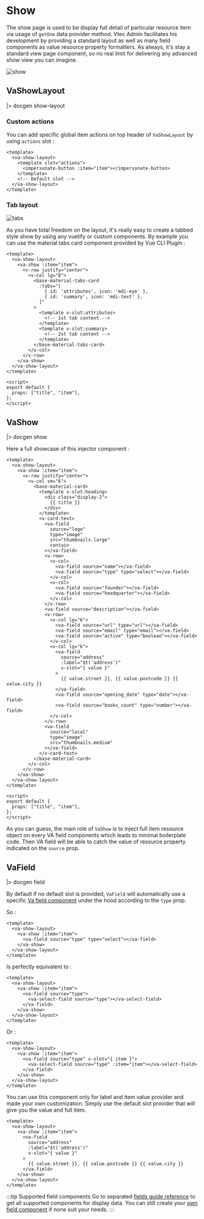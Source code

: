# Show

The show page is used to be display full detail of particular resource item via usage of `getOne` data provider method. Vtec Admin facilitates his development by providing a standard layout as well as many field components as value resource property formatters. As always, it's stay a standard view page component, so no real limit for delivering any advanced show view you can imagine.

![show](/assets/show.png)

## VaShowLayout

|> docgen show-layout

### Custom actions

You can add specific global item actions on top header of `VaShowLayout` by using `actions` slot :

```vue
<template>
  <va-show-layout>
    <template slot="actions">
      <impersonate-button :item="item"></impersonate-button>
    </template>
    <!-- Default slot -->
  </va-show-layout>
</template>
```

### Tab layout

![tabs](/assets/tabs.png)

As you have total freedom on the layout, it's really easy to create a tabbed style show by using any vuetify or custom components. By example you can use the material tabs card component provided by Vue CLI Plugin :

```vue
<template>
  <va-show-layout>
    <va-show :item="item">
      <v-row justify="center">
        <v-col lg="8">
          <base-material-tabs-card
            :tabs="[
              { id: 'attributes', icon: 'mdi-eye' },
              { id: 'summary', icon: 'mdi-text' },
            ]"
          >
            <template v-slot:attributes>
              <!-- 1st tab content -->
            </template>
            <template v-slot:summary>
              <!-- 2st tab content -->
            </template>
          </base-material-tabs-card>
        </v-col>
      </v-row>
    </va-show>
  </va-show-layout>
</template>

<script>
export default {
  props: ["title", "item"],
};
</script>
```

## VaShow

|> docgen show

Here a full showcase of this injector component :

```vue
<template>
  <va-show-layout>
    <va-show :item="item">
      <v-row justify="center">
        <v-col sm="6">
          <base-material-card>
            <template v-slot:heading>
              <div class="display-2">
                {{ title }}
              </div>
            </template>
            <v-card-text>
              <va-field
                source="logo"
                type="image"
                src="thumbnails.large"
                contain
              ></va-field>
              <v-row>
                <v-col>
                  <va-field source="name"></va-field>
                  <va-field source="type" type="select"></va-field>
                </v-col>
                <v-col>
                  <va-field source="founder"></va-field>
                  <va-field source="headquarter"></va-field>
                </v-col>
              </v-row>
              <va-field source="description"></va-field>
              <v-row>
                <v-col lg="6">
                  <va-field source="url" type="url"></va-field>
                  <va-field source="email" type="email"></va-field>
                  <va-field source="active" type="boolean"></va-field>
                </v-col>
                <v-col lg="6">
                  <va-field
                    source="address"
                    :label="$t('address')"
                    v-slot="{ value }"
                  >
                    {{ value.street }}, {{ value.postcode }} {{ value.city }}
                  </va-field>
                  <va-field source="opening_date" type="date"></va-field>
                  <va-field source="books_count" type="number"></va-field>
                </v-col>
              </v-row>
              <va-field
                source="local"
                type="image"
                src="thumbnails.medium"
              ></va-field>
            </v-card-text>
          </base-material-card>
        </v-col>
      </v-row>
    </va-show>
  </va-show-layout>
</template>

<script>
export default {
  props: ["title", "item"],
};
</script>
```

As you can guess, the main role of `VaShow` is to inject full item resource object on every VA field components which leads to minimal boilerplate code. Then VA field will be able to catch the value of resource property indicated on the `source` prop.

## VaField

|> docgen field

By default if no default slot is provided, `VaField` will automatically use a specific [Va field component](../components/fields) under the hood according to the `type` prop.

So :

```vue
<template>
  <va-show-layout>
    <va-show :item="item">
      <va-field source="type" type="select"></va-field>
    </va-show>
  </va-show-layout>
</template>
```

Is perfectly equivalent to :

```vue
<template>
  <va-show-layout>
    <va-show :item="item">
      <va-field source="type">
        <va-select-field source="type"></va-select-field>
      </va-field>
    </va-show>
  </va-show-layout>
</template>
```

Or :

```vue
<template>
  <va-show-layout>
    <va-show :item="item">
      <va-field source="type" v-slot="{ item }">
        <va-select-field source="type" :item="item"></va-select-field>
      </va-field>
    </va-show>
  </va-show-layout>
</template>
```

You can use this component only for label and item value provider and made your own customization. Simply use the default slot provider that will give you the value and full item.

```vue
<template>
  <va-show-layout>
    <va-show :item="item">
      <va-field
        source="address"
        :label="$t('address')"
        v-slot="{ value }"
      >
        {{ value.street }}, {{ value.postcode }} {{ value.city }}
      </va-field>
    </va-show>
  </va-show-layout>
</template>
```

:::tip Supported field components
Go to separated [fields guide reference](../components/fields) to get all supported components for display data.
You can still create your [own field component](../components/fields#custom-field-component) if none suit your needs.
:::
